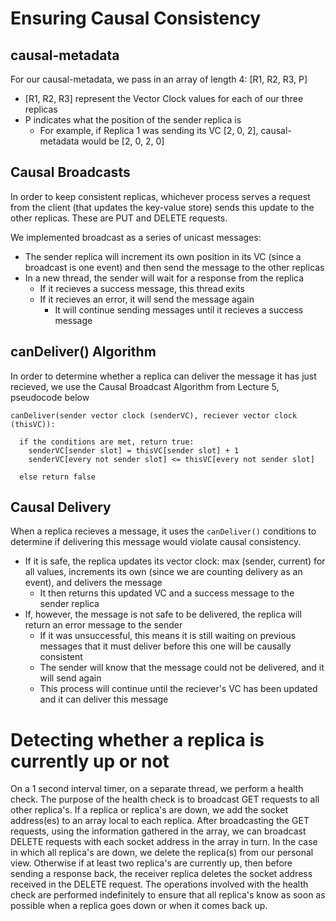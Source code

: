 # Ensuring Causal Consistency

## causal-metadata
For our causal-metadata, we pass in an array of length 4: [R1, R2, R3, P]
- [R1, R2, R3] represent the Vector Clock values for each of our three replicas
- P indicates what the position of the sender replica is
  -  For example, if Replica 1 was sending its VC [2, 0, 2], causal-metadata would be [2, 0, 2, 0]

## Causal Broadcasts
In order to keep consistent replicas, whichever process serves a request from the client (that updates the key-value store) sends this update to the other replicas. These are PUT and DELETE requests.

We implemented broadcast as a series of unicast messages:
- The sender replica will increment its own position in its VC (since a broadcast is one event) and then send the message to the other replicas
- In a new thread, the sender will wait for a response from the replica
  - If it recieves a success message, this thread exits
  - If it recieves an error, it will send the message again
    - It will continue sending messages until it recieves a success message

## canDeliver() Algorithm
In order to determine whether a replica can deliver the message it has just recieved, we use the Causal Broadcast Algorithm from Lecture 5, pseudocode below

```
canDeliver(sender vector clock (senderVC), reciever vector clock (thisVC)):

  if the conditions are met, return true:
    senderVC[sender slot] = thisVC[sender slot] + 1
    senderVC[every not sender slot] <= thisVC[every not sender slot]
    
  else return false
```

## Causal Delivery
When a replica recieves a message, it uses the `canDeliver()` conditions to determine if delivering this message would violate causal consistency.
- If it is safe, the replica updates its vector clock: max (sender, current) for all values,  increments its own (since we are counting delivery as an event), and delivers the message
  - It then returns this updated VC and a success message to the sender replica
- If, however, the message is not safe to be delivered, the replica will return an error message to the sender
  - If it was unsuccessful, this means it is still waiting on previous messages that it must deliver before this one will be causally consistent
  - The sender will know that the message could not be delivered, and it will send again
  - This process will continue until the reciever's VC has been updated and it can deliver this message

# Detecting whether a replica is currently up or not
On a 1 second interval timer, on a separate thread, we perform a health check. The purpose of the health check is to
broadcast GET requests to all other replica's. If a replica or replica's are down, we add the socket address(es) to an
array local to each replica. After broadcasting the GET requests, using the information gathered in the array, we can
broadcast DELETE requests with each socket address in the array in turn. In the case in which all replica's are down, we delete the replica(s) from our personal view. Otherwise if at least two replica's are currently up, then before sending a response back, the receiver replica deletes the socket address received in the DELETE request. The operations involved with the health check are performed indefinitely to ensure that all replica's know as soon as possible when a replica goes down or when it comes back up.